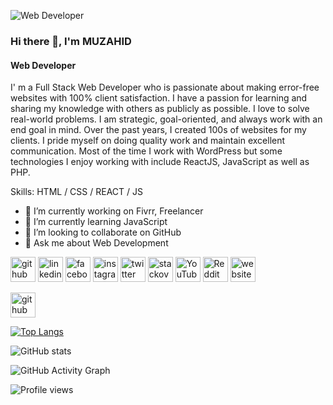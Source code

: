 ![Web Developer](https://scontent.fdac136-1.fna.fbcdn.net/v/t1.6435-9/141927891_2952704685054764_6453151907019306125_n.jpg?stp=dst-jpg_p720x720&_nc_cat=108&ccb=1-5&_nc_sid=e3f864&_nc_eui2=AeFn2RBRTKqwM7jK5BnGaZx1l0sAdIaD6deXSwB0hoPp1xWU7reTaEzEzU5YsFjfNhGp4B6enJyR6AA3srJZ-SuS&_nc_ohc=i0WLmW2csEUAX-CbFhM&tn=4OJUVfSgdxgSkzoz&_nc_ht=scontent.fdac136-1.fna&oh=00_AT_hdZwShMYUjuc7zdamyLH5BO6xDV4sjTgxpS_HF7BiCQ&oe=6275F973)


### Hi there 👋, I'm MUZAHID
#### Web Developer

I' m a Full Stack Web Developer who is passionate about making error-free websites with 100% client satisfaction. I have a passion for learning and sharing my knowledge with others as publicly as possible. I love to solve real-world problems. I am strategic, goal-oriented, and always work with an end goal in mind. Over the past years, I created 100s of websites for my clients. I pride myself on doing quality work and maintain excellent communication. Most of the time I work with WordPress but some technologies I enjoy working with include ReactJS, JavaScript as well as PHP.

Skills: HTML / CSS / REACT / JS

- 🔭 I’m currently working on Fivrr, Freelancer 
- 🌱 I’m currently learning JavaScript 
- 👯 I’m looking to collaborate on GitHub 
- 💬 Ask me about Web Development 


[<img src='https://cdn.jsdelivr.net/npm/simple-icons@3.0.1/icons/github.svg' alt='github' height='40'>](https://github.com/muzahid626)  [<img src='https://cdn.jsdelivr.net/npm/simple-icons@3.0.1/icons/linkedin.svg' alt='linkedin' height='40'>](https://www.linkedin.com/in/muzahid626/)  [<img src='https://cdn.jsdelivr.net/npm/simple-icons@3.0.1/icons/facebook.svg' alt='facebook' height='40'>](https://www.facebook.com/kmmuzahidul.islam.5)  [<img src='https://cdn.jsdelivr.net/npm/simple-icons@3.0.1/icons/instagram.svg' alt='instagram' height='40'>](https://www.instagram.com/muzahidul626/)  [<img src='https://cdn.jsdelivr.net/npm/simple-icons@3.0.1/icons/twitter.svg' alt='twitter' height='40'>](https://twitter.com/muzahid626)  [<img src='https://cdn.jsdelivr.net/npm/simple-icons@3.0.1/icons/stackoverflow.svg' alt='stackoverflow' height='40'>](https://stackoverflow.com/users/18690910)  [<img src='https://cdn.jsdelivr.net/npm/simple-icons@3.0.1/icons/youtube.svg' alt='YouTube' height='40'>](https://www.youtube.com/channel/UCrwNvtJYKnexZKFsykn9qEg)  [<img src='https://cdn.jsdelivr.net/npm/simple-icons@3.0.1/icons/reddit.svg' alt='Reddit' height='40'>](https://www.reddit.com/user/muzahid59)  [<img src='https://cdn.jsdelivr.net/npm/simple-icons@3.0.1/icons/icloud.svg' alt='website' height='40'>](https://muzahid626.github.io/Muzahid_Portfolio_2/)  


[<img src='https://cdn.jsdelivr.net/npm/simple-icons@3.0.1/icons/github.svg' alt='github' height='40'>](https://github.com/muzahid626)  

[![Top Langs](https://github-readme-stats.vercel.app/api/top-langs/?username=muzahid626)](https://github.com/anuraghazra/github-readme-stats)

![GitHub stats](https://github-readme-stats.vercel.app/api?username=muzahid626&show_icons=true)  

![GitHub Activity Graph](https://activity-graph.herokuapp.com/graph?username=muzahid626)  

![Profile views](https://gpvc.arturio.dev/muzahid626)  
